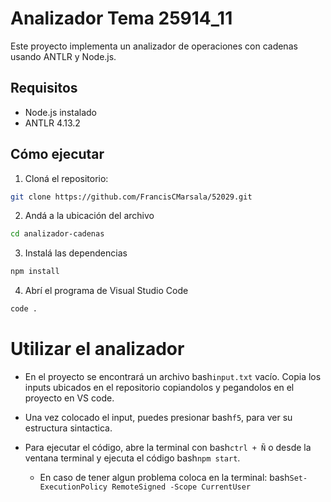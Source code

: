 # Analizador Tema 25914_11

Este proyecto implementa un analizador de operaciones con cadenas usando ANTLR y Node.js.

## Requisitos

- Node.js instalado
- ANTLR 4.13.2

## Cómo ejecutar

1. Cloná el repositorio:

```bash
git clone https://github.com/FrancisCMarsala/52029.git
```

2. Andá a la ubicación del archivo

```bash
cd analizador-cadenas
```

3. Instalá las dependencias

```bash
npm install
```

4. Abrí el programa de Visual Studio Code

```bash
code .
```

# Utilizar el analizador

- En el proyecto se encontrará un archivo bash``` input.txt ``` vacío. Copia los inputs ubicados en el repositorio copiandolos y pegandolos en el proyecto en VS code.
  
- Una vez colocado el input, puedes presionar bash``` f5 ```, para ver su estructura sintactica.
  
- Para ejecutar el código, abre la terminal con bash``` ctrl + Ñ ``` o desde la ventana terminal y ejecuta el código bash``` npm start ```.
  
  - En caso de tener algun problema coloca en la terminal: bash``` Set-ExecutionPolicy RemoteSigned -Scope CurrentUser ```
